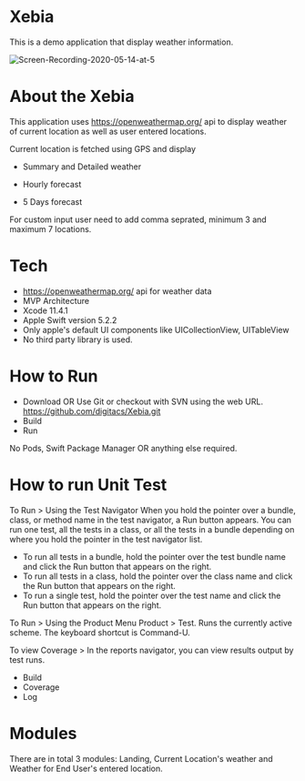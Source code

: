 # Xebia

This is a demo  application that display weather information.

![Screen-Recording-2020-05-14-at-5](https://user-images.githubusercontent.com/21119818/81965122-ac316d00-9628-11ea-9b98-990951f785e1.gif)

# About the Xebia

This application uses https://openweathermap.org/ api to display weather of current location as well as user entered locations.

Current location is fetched using GPS and display
    
- Summary and Detailed weather

- Hourly forecast

- 5 Days forecast

For custom input user need to add comma seprated, minimum 3 and maximum 7 locations.

# Tech

- https://openweathermap.org/ api for weather data
- MVP Architecture
- Xcode 11.4.1
- Apple Swift version 5.2.2
- Only apple's default UI components like UICollectionView, UITableView
- No third party library is used.

# How to Run

- Download OR Use Git or checkout with SVN using the web URL. https://github.com/digitacs/Xebia.git
- Build
- Run

No Pods, Swift Package Manager OR anything else required.

# How to run Unit Test

To Run > Using the Test Navigator
When you hold the pointer over a bundle, class, or method name in the test navigator, a Run button appears. You can run one test, all the tests in a class, or all the tests in a bundle depending on where you hold the pointer in the test navigator list.

- To run all tests in a bundle, hold the pointer over the test bundle name and click the Run button that appears on the right.
- To run all tests in a class, hold the pointer over the class name and click the Run button that appears on the right.
- To run a single test, hold the pointer over the test name and click the Run button that appears on the right.

To Run > Using the Product Menu
Product > Test. Runs the currently active scheme. The keyboard shortcut is Command-U.


To view Coverage > In the reports navigator, you can view results output by test runs.
- Build
- Coverage
- Log

# Modules

There are in total 3 modules: Landing, Current Location's weather and Weather for End User's entered location. 

